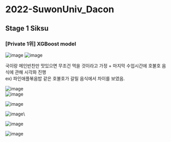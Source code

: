 # 2022-SuwonUniv_Dacon
## Stage 1 Siksu 
### [Private 1위] XGBoost model

![image](https://user-images.githubusercontent.com/113090595/227752379-ae6b239e-71b4-46c3-9192-b8fc9dfc3e95.png)
![image](https://user-images.githubusercontent.com/113090595/227752508-67d74566-0e5d-439d-b160-279a981723bd.png)



국이랑 메인반찬만 맛있으면 무조건 먹을 것이라고 가정 + 마지막 수업시간에 호불호 음식에 관해 시각화 진행\
ex) 파인애플볶음밥 같은 호불호가 갈릴 음식에서 차이를 보였음.

![image](https://user-images.githubusercontent.com/113090595/227752635-50dfa84c-e2d3-40f2-869f-26ebfaad6e7d.png)\
![image](https://user-images.githubusercontent.com/113090595/227752621-ac954cfc-a7d1-4fe7-9c75-4fd69167ebcf.png)

![image](https://user-images.githubusercontent.com/113090595/227752656-0b5ad46f-1b88-49a3-8b4d-37bf6dc99938.png)

![image](https://user-images.githubusercontent.com/113090595/227752595-80cbc706-824e-481d-9ce3-2e23c4c3b286.png)\

![image](https://user-images.githubusercontent.com/113090595/227752709-854aead5-cd01-48e0-8bb7-7eba9f679317.png)

![image](https://user-images.githubusercontent.com/113090595/227752728-0abbdb63-2a75-4d47-8eb8-e323898f3463.png)
